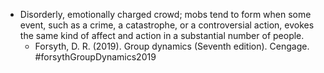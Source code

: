 - Disorderly, emotionally charged crowd; mobs tend to form when some event, such as a crime, a catastrophe, or a controversial action, evokes the same kind of affect and action in a substantial number of people.
	- Forsyth, D. R. (2019). Group dynamics (Seventh edition). Cengage. #forsythGroupDynamics2019